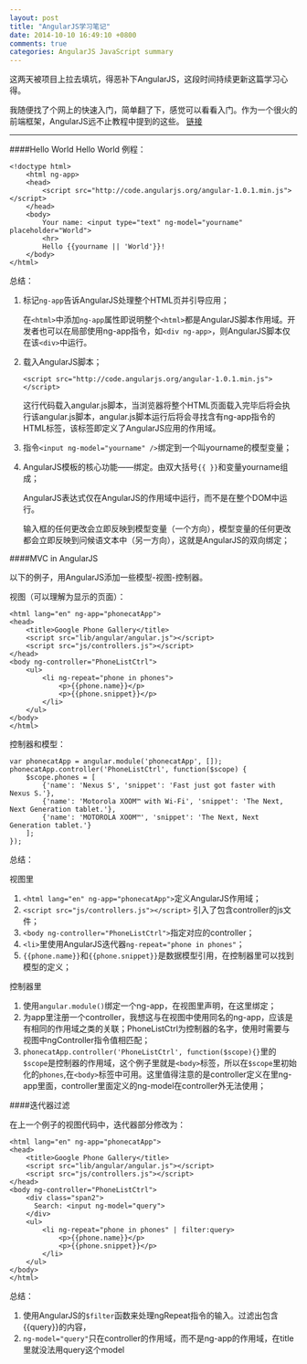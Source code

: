 ```yaml
---
layout: post
title: "AngularJS学习笔记"
date: 2014-10-10 16:49:10 +0800
comments: true
categories: AngularJS JavaScript summary
---
```


这两天被项目上拉去填坑，得恶补下AngularJS，这段时间持续更新这篇学习心得。

我随便找了个网上的快速入门，简单翻了下，感觉可以看看入门。作为一个很火的前端框架，AngularJS远不止教程中提到的这些。  [链接](http://www.ituring.com.cn/minibook/303)

---------------------

####Hello World
Hello World 例程：

	<!doctype html>
		<html ng-app>
    	<head>
        	<script src="http://code.angularjs.org/angular-1.0.1.min.js"></script>
    	</head>
    	<body>
        	Your name: <input type="text" ng-model="yourname" placeholder="World">
        	<hr>
        	Hello {{yourname || 'World'}}!
    	</body>
	</html>


总结：
	
1. 标记``ng-app``告诉AngularJS处理整个HTML页并引导应用；

	在``<html>``中添加``ng-app``属性即说明整个``<html>``都是AngularJS脚本作用域。开发者也可以在局部使用ng-app指令，如``<div ng-app>``，则AngularJS脚本仅在该``<div>``中运行。

2. 载入AngularJS脚本；

	``<script src="http://code.angularjs.org/angular-1.0.1.min.js"></script>``
	
	这行代码载入angular.js脚本，当浏览器将整个HTML页面载入完毕后将会执行该angular.js脚本，angular.js脚本运行后将会寻找含有ng-app指令的HTML标签，该标签即定义了AngularJS应用的作用域。
	
3. 指令``<input ng-model="yourname" />``绑定到一个叫yourname的模型变量；

4. AngularJS模板的核心功能——绑定。由双大括号``{{ }}``和变量yourname组成；
	
	AngularJS表达式仅在AngularJS的作用域中运行，而不是在整个DOM中运行。
	
	输入框的任何更改会立即反映到模型变量（一个方向），模型变量的任何更改都会立即反映到问候语文本中（另一方向），这就是AngularJS的双向绑定；
	


####MVC in AngularJS

以下的例子，用AngularJS添加一些模型-视图-控制器。

视图（可以理解为显示的页面）：

	<html lang="en" ng-app="phonecatApp">
	<head>
		<title>Google Phone Gallery</title>
		<script src="lib/angular/angular.js"></script>
		<script src="js/controllers.js"></script>
	</head>
	<body ng-controller="PhoneListCtrl">
		<ul>
    		<li ng-repeat="phone in phones">
      			<p>{{phone.name}}</p>
      			<p>{{phone.snippet}}</p>
    		</li>
    	</ul>
	</body>
	</html>
	

控制器和模型：

	var phonecatApp = angular.module('phonecatApp', []);
	phonecatApp.controller('PhoneListCtrl', function($scope) {
		$scope.phones = [
			{'name': 'Nexus S', 'snippet': 'Fast just got faster with Nexus S.'},
			{'name': 'Motorola XOOM™ with Wi-Fi', 'snippet': 'The Next, Next Generation tablet.'},
    		{'name': 'MOTOROLA XOOM™', 'snippet': 'The Next, Next Generation tablet.'}
    	];
	});

总结：

视图里

1. ``<html lang="en" ng-app="phonecatApp">``定义AngularJS作用域；
2. ``<script src="js/controllers.js"></script>`` 引入了包含controller的js文件；
3. ``<body ng-controller="PhoneListCtrl">``指定对应的controller；
4. ``<li>``里使用AngularJS迭代器``ng-repeat="phone in phones"``；
5. ``{{phone.name}}``和``{{phone.snippet}}``是数据模型引用，在控制器里可以找到模型的定义；

控制器里

1. 使用``angular.module()``绑定一个ng-app，在视图里声明，在这里绑定；
2. 为app里注册一个controller，我想这与在视图中使用同名的ng-app，应该是有相同的作用域之类的关联；PhoneListCtrl为控制器的名字，使用时需要与视图中ngController指令值相匹配；
3. ``phonecatApp.controller('PhoneListCtrl', function($scope){}``里的``$scope``是控制器的作用域，这个例子里就是``<body>``标签，所以在``$scope``里初始化的``phones``,在``<body>``标签中可用。这里值得注意的是controller定义在里ng-app里面，controller里面定义的ng-model在controller外无法使用；


####迭代器过滤

在上一个例子的视图代码中，迭代器部分修改为：
	
	<html lang="en" ng-app="phonecatApp">
	<head>
		<title>Google Phone Gallery</title>
		<script src="lib/angular/angular.js"></script>
		<script src="js/controllers.js"></script>
	</head>
	<body ng-controller="PhoneListCtrl">
		<div class="span2">
	      Search: <input ng-model="query">
    	</div>
		<ul>
    		<li ng-repeat="phone in phones" | filter:query>
      			<p>{{phone.name}}</p>
      			<p>{{phone.snippet}}</p>
    		</li>
    	</ul>
	</body>
	</html>
	
总结：

1. 使用AngularJS的``$filter``函数来处理ngRepeat指令的输入。过滤出包含{{query}}的内容，
2. ``ng-model="query"``只在controller的作用域，而不是ng-app的作用域，在title里就没法用query这个model
